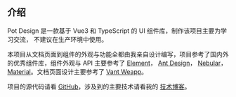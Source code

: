 ## 介绍

Pot Design 是一款基于 Vue3 和 TypeScript 的 UI 组件库，制作该项目主要为学习交流，
不建议在生产环境中使用。  

本项目从文档页面到组件的外观与功能全都由我亲自设计编写，项目参考了国内外的优秀组件库，组件外观与 API 主要参考了
<a href="https://element.eleme.cn/#/zh-CN" target="_blank">Element</a>，
<a href="https://ant-design.gitee.io/index-cn" target="_blank">Ant Design</a>，
<a href="https://akveo.github.io/nebular/docs/components/components-overview" target="_blank">Nebular</a>，
<a href="https://material.angular.io/components/categorie" target="_blank">Material</a>。文档页面设计主要参考了 
<a href="https://youzan.github.io/vant-weapp/#/intro" target="_blank">Vant Weapp</a>。


项目的源代码请看 <a href="https://github.com/ml1234256/pot-ui" target="_blank">GitHub</a>，涉及到的主要技术请看我的 <a href="https://www.yuque.com/yikezaozi/hwt6d8/hlyspw" target="_blank">技术博客</a>。
